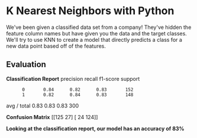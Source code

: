 # K Nearest Neighbors with Python

We've been given a classified data set from a company! They've hidden the feature column names but have given you the data and the target classes. 
We'll try to use KNN to create a model that directly predicts a class for a new data point based off of the features.


## Evaluation

**Classification Report**
             precision    recall  f1-score   support

          0       0.84      0.82      0.83       152
          1       0.82      0.84      0.83       148
avg / total       0.83      0.83      0.83       300

**Confusion Matrix**
[[125  27]
 [ 24 124]]

       
**Looking at the classification report, our model has an accuracy of 83%**